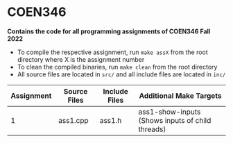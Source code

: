 # COEN346

**Contains the code for all programming assignments of COEN346 Fall 2022**

- To compile the respective assignment, run `make assX` from the root directory where X is the assignment number
- To clean the compiled binaries, run `make clean` from the root directory
- All source files are located in `src/` and all include files are located in `inc/`

| Assignment | Source Files | Include Files | Additional Make Targets |
| --- | --- | --- | --- |
| 1 | ass1.cpp | ass1.h | ass1-show-inputs (Shows inputs of child threads) |
